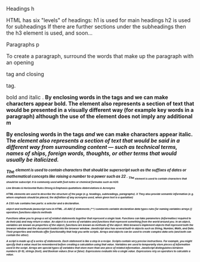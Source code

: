 Headings h

HTML has six "levels" of headings:
h1 is used for main headings
h2 is used for subheadings
If there are further sections under the subheadings then the
h3 element is used, and soon...

Paragraphs p
  
To create a paragraph, surround the words that make up the
paragraph with an opening <p> tag and closing </p> tag.  

bold and italic
  .
<b>
By enclosing words in the tags
<b> and </b> we can make
characters appear bold.
The <b> element also represents a section of text that would be
presented in a visually different
way (for example key words in a
paragraph) although the use of
the <b> element does not imply
any additional m
  
By enclosing words in the tags
<i> and </i> we can make
characters appear italic.
The <i> element also represents
a section of text that would be
said in a different way from
surrounding content — such as
technical terms, names of ships,
foreign words, thoughts, or other
terms that would usually be
italicized.
  
  <sup>
The <sup> element is used
to contain characters that
should be superscript such
as the suffixes of dates or
mathematical concepts like
raising a number to a power such
as 22
.
<sub>
The <sub> element is used to
contain characters that should
be subscript. It is commonly
used with foot notes or chemical
formulas such as H20.
  
Line Breaks & Horizontal Rules
Strong & Emphasis
quatations
Abbreviations & Acronyms
  
HTML elements are used to describe the structure of
the page (e.g. headings, subheadings, paragraphs).
X They also provide semantic information (e.g. where
emphasis should be placed, the definition of any
acronyms used, when given text is a quotation)
  
A CSS rule contains two parts: a selector and a declaration.
  
  object and methonds
  javascript runs in HTML.
  JS ABC
  if statements
  /**/ comments
  variable declaration
  data types
  rules for naming variables
  arrays []
  operators
  functions
  objects
  methods
  
  Functions allow you to group a set of related
statements together that represent a single task.
Functions can take parameters (informatiorJ required
to do their job) and may return a value.
An object is a series of variables and functions that
represent something from the world around you.
In an object, variables are known as properties of the
object; functions are known as methods of the object.
Web browsers implement objects that represent both
the browser window and the document loaded into the
browser window.
JavaScript also has several built-in objects such as
String, Number, Math, and Date. Their properties and
methods offer functionality that help you write scripts.
Arrays and objects can be used to create complex data
sets (and both can contain the other).
  
  A script is made up of a series of statements. Each
statement is like a step in a recipe.
Scripts contain very precise instructions. For example,
you might specify that a value must be remembered
before creating a calculation using that value.
Variables are used to temporarily store pieces of
information used in the script.
Arrays are special types of variables that store more
than one piece of related information.
JavaScript distinguishes between numbers (0-9),
strings (text), and Boolean values (true or false).
Expressions evaluate into a single value.
Expressions rely on operators to calculate a value.
